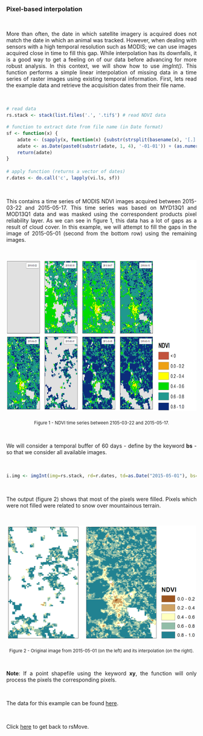 ### Pixel-based interpolation

<br>

<p align="justify">
More than often, the date in which satellite imagery is acquired does not match the date in which an animal was tracked. However, when dealing with sensors with a high temporal resolution such as MODIS; we can use images acquired close in time to fill this gap. While interpolation has its downfalls, it is a good way to get a feeling on of our data before advancing for more robust analysis. In this context, we will show how to use <i>imgInt()</i>. This function performs a simple linear interpolation of missing data in a time series of raster images using existing temporal information. First, lets read the example data and retrieve the acquisition dates from their file name.
</p> 

<br>

```R
# read data
rs.stack <- stack(list.files('.', '.tif$') # read NDVI data
```

```R
# function to extract date from file name (in Date format)
sf <- function(x) {
    adate <- (sapply(x, function(x) {substr(strsplit(basename(x), '[.]')[[1]][2], 2, 9)})) # aq. date (1)
    adate <- as.Date(paste0(substr(adate, 1, 4), '-01-01')) + (as.numeric(substr(adate, 5, 8))-1) # aq. date (2)
    return(adate)
}

# apply function (returns a vector of dates)
r.dates <- do.call('c', lapply(vi.ls, sf))
```

<br>

<p align="justify">
This contains a time series of MODIS NDVI images acquired between 2015-03-22 and 2015-05-17. This time series was based on MYD13Q1 and MOD13Q1 data and was masked using the correspondent products pixel reliability layer. As we can see in figure 1, this data has a lot of gaps as a result of cloud cover. In this example, we will attempt to fill the gaps in the image of 2015-05-01 (second from the bottom row) using the remaining images.
</p> 

<br>

<p align="center"><img width="800" height="400" src="https://github.com/RRemelgado/README_data/blob/master/rsMove/Figure-1_Example-5.png"></p>

<p align="center"><sub>Figure 1 - NDVI time series between 2105-03-22 and 2015-05-17.</sub></p>

<br>

<p align="justify">
We will consider a temporal buffer of 60 days - define by the keyword <b>bs</b> - so that we consider all available images.
</p> 

<br>

```R
i.img <- imgInt(img=rs.stack, rd=r.dates, td=as.Date("2015-05-01"), bs=60)
```

<br>

<p align="justify">
The output (figure 2) shows that most of the pixels were filled. Pixels which were not filled were related to snow over mountainous terrain.
</p> 

<br>


<p align="center"><img width="500" height="300" src="https://github.com/RRemelgado/README_data/blob/master/rsMove/Figure-2_Example-5.png"></p>

<p align="center"><sub>Figure 2 - Original image from 2015-05-01 (on the left) and its interpolation (on the right).</sub></p>

<br>

<p align="justify">
<b>Note</b>: If a point shapefile using the keyword <b>xy</b>, the function will only process the pixels the corresponding pixels.
</p> 

<br>

The data for this example can be found <a href="https://github.com/RRemelgado/README_data/blob/master/rsMove/Example_4.zip">here</a>.

<br>

Click  <a href="https://github.com/RRemelgado/rsMove/">here</a> to get back to rsMove.

<br>
